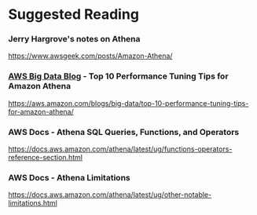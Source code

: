 # Suggested Reading

### Jerry Hargrove's notes on Athena
https://www.awsgeek.com/posts/Amazon-Athena/

### [AWS Big Data Blog](https://aws.amazon.com/blogs/big-data/) - Top 10 Performance Tuning Tips for Amazon Athena
https://aws.amazon.com/blogs/big-data/top-10-performance-tuning-tips-for-amazon-athena/

### AWS Docs - Athena SQL Queries, Functions, and Operators
https://docs.aws.amazon.com/athena/latest/ug/functions-operators-reference-section.html


### AWS Docs - Athena Limitations
https://docs.aws.amazon.com/athena/latest/ug/other-notable-limitations.html
